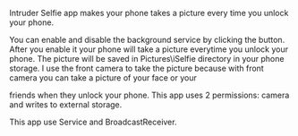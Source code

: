 Intruder Selfie app makes your phone takes a picture every time you unlock your
phone.

You can enable and disable the background service
by clicking the button. After you enable it your phone will take a picture everytime you unlock your
phone. The picture will be saved in Pictures\iSelfie directory in your phone storage. I use the front
camera to take the picture because with front camera you can take a picture of your face or your

friends when they unlock your phone. This app uses 2 permissions: camera and writes to external
storage.

This app use Service and BroadcastReceiver.
